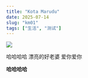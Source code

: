 ```yaml
---
title: "Kota Marudu"
date: 2025-07-14
slug: "km01"
tags: ["生活", "测试"]
---
```

![](https://prod-files-secure.s3.us-west-2.amazonaws.com/112d0858-5090-4d34-a606-b75eb8d65fd2/c7b45876-473c-4fb6-85d3-cb84a84bfc51/1000201235.jpg?X-Amz-Algorithm=AWS4-HMAC-SHA256&X-Amz-Content-Sha256=UNSIGNED-PAYLOAD&X-Amz-Credential=ASIAZI2LB466VOCWE5C6%2F20250724%2Fus-west-2%2Fs3%2Faws4_request&X-Amz-Date=20250724T071505Z&X-Amz-Expires=3600&X-Amz-Security-Token=IQoJb3JpZ2luX2VjEP%2F%2F%2F%2F%2F%2F%2F%2F%2F%2F%2FwEaCXVzLXdlc3QtMiJHMEUCIQD9BJdlOR7PZxiPTP8s3GsOI6mKH9vckj8gAuVGE5zrUAIgWnsoCyyxINUHmFrFEfx16SYour1TV2fqIV0el7pGBfAq%2FwMIKBAAGgw2Mzc0MjMxODM4MDUiDB5gHLcTEihRn42qXCrcA8pCXxmvs0LrBM70zEWJtpI0iUPKU7kdVvbtSutF3j1T6ooGTeqEMthLBJZMGIwxo105qHBax75LPP%2BeY6tRr1pF6WahI7RQ83%2BGRmIYbI9N6nQLHz4Qim5LNL5xdUsymbz6pnlrleRC5UtBfmS%2FTgh6DvozAhyh71CraZftoxCDbGr72BaXND889yA4X4uG%2F5Nj8uAJtvejPop2e4z0iDfCFNCsHPLdiBi8tREdmApH9tQK0qhHw%2Fa%2F7p%2FrbdUVLAGRe7aRDVEI3ajpip4AoUr6h0kruPHxG0gqGbTHqCzhPHiL6prI%2Bwo%2FTRT05lErMkRgjTMZ4GlXvfPkjbV2Spt5mYppVYq2n82P9Q%2F3hyUklGDYXtjvn%2B6FE0KqlYt94zYzuGUF1CcBVyU3LsK%2Bp8ebesdvWgcverG3vlJbGen71U1FNtq6akLb5%2F%2F1edwctuqAmvswPcIAmRuzwxbjCphk4ViJ1trCRKQ5usZ%2Bpb9%2BSzy1Ntfn5odw6wN2%2Fj48LBth%2BYuirT8vf06d4DXz4QcEtxDj7koay%2BsZ9q1eOY%2FUdZs5FslxoNlZDba21iaU0rr25vKBotJLkzqr%2FJtipkrmiiWQqDwdeo1i3mF174%2BOoYbC6E98244jfyTGMMush8QGOqUBAtPDGqdR9LJD%2FF%2BYJTWM%2BEq4QgXDxPy9ZdvxWorqOlB9gAIrhET8Eg%2ButU1O1Gz2KDrumvgiriYzeFh1kzWiAByJILeyZQO8fAXGilK3c8mMV02OjsUL2OfCuqmTzqM14t1oVlcFmSF51UXLij%2F2nNFNKmX6j7%2B1%2FRS73U9qeGEswX9wGxfUVie4ayUrB5Mf9cVTWKOPMOm0Gp70HbX2kLXYIAOA&X-Amz-Signature=45a56400b06509de0d86699f7034ea14dbf6c4e6e8a069b587824aaa8defe19c&X-Amz-SignedHeaders=host&x-amz-checksum-mode=ENABLED&x-id=GetObject)


哈哈哈哈  漂亮的好老婆  爱你爱你


**哈哈哈哈**

